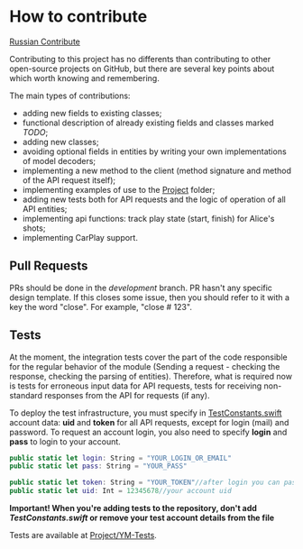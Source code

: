 # How to contribute

[Russian Contribute](https://github.com/p0rterB/YM-API/blob/main/Contributing_RU.md)

Contributing to this project has no differents than contributing to other open-source projects on GitHub, but there are several key points about which worth knowing and remembering.

The main types of contributions:
- adding new fields to existing classes;
- functional description of already existing fields and classes marked *TODO*;
- adding new classes;
- avoiding optional fields in entities by writing your own implementations of model decoders;
- implementing a new method to the client (method signature and method of the API request itself);
- implementing examples of use to the [Project](Project) folder;
- adding new tests both for API requests and the logic of operation of all API entities;
- implementing api functions: track play state (start, finish) for Alice's shots;
- implementing CarPlay support.

## Pull Requests

PRs should be done in the *development* branch. PR hasn't any specific design template. If this closes some issue, then you should refer to it with a key the word "close". For example, "close # 123".

## Tests

At the moment, the integration tests cover the part of the code responsible for the regular behavior of the module (Sending a request - checking the response, checking the parsing of entities). Therefore, what is required now is tests for erroneous input data for API requests, tests for receiving non-standard responses from the API for requests (if any).

To deploy the test infrastructure, you must specify in [TestConstants.swift](https://github.com/p0rterB/YM-API/blob/main/Project/YM-Tests/TestConstants.swift) account data: **uid** and **token** for all API requests, except for login (mail) and password. To request an account login, you also need to specify **login** and **pass** to login to your account.
```swift
public static let login: String = "YOUR_LOGIN_OR_EMAIL"
public static let pass: String = "YOUR_PASS"

public static let token: String = "YOUR_TOKEN"//after login you can paste got token here
public static let uid: Int = 12345678//your account uid
```
**Important! When you're adding tests to the repository, don't add *TestConstants.swift* or remove your test account details from the file**

Tests are available at [Project/YM-Tests](Project/YM-Tests).
